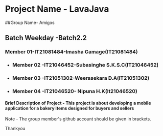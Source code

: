 # Project Name - LavaJava
##Group Name- Amigos
## Batch Weekday -Batch2.2

 ### Member 01-IT21081484-Imasha Gamage(IT21081484)
- ### Member 02 -IT21046452-Subasinghe S.K.S.C(IT21046452)
- ### Member 03 -IT21051302-Weerasekara D.A(IT21051302)
- ### Member 04 -IT21046520- Nipuna H.K(It21046520)
#### Brief Description of Project - This project is about developing a mobile application  for a bakery items designed for buyers and sellers


Note - The group member's github account should be given in brackets.

Thankyou
